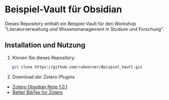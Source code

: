 
# Beispiel-Vault für Obsidian

Dieses Repository enthält ein Beispiel-Vault für den Workshop "Literaturverwaltung und Wissensmanagement in Studium und Forschung".

## Installation und Nutzung

1. Klonen Sie dieses Repository:
```sh
   git clone https://github.com/ruboerner/Beispiel_Vault.git
```


2. Download der Zotero-Plugins
- [Zotero Obsidian Note 1.0.1](https://github.com/aidenlx/obsidian-zotero/releases/download/zt1.0.1/zotero-obsidian-note-1.0.1.xpi)
- [Better BibTex for Zotero](https://github.com/retorquere/zotero-better-bibtex/releases/tag/v6.7.192)